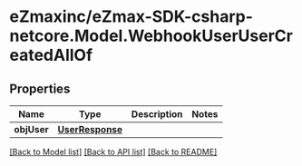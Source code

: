 # eZmaxinc/eZmax-SDK-csharp-netcore.Model.WebhookUserUserCreatedAllOf
## Properties

Name | Type | Description | Notes
------------ | ------------- | ------------- | -------------
**objUser** | [**UserResponse**](UserResponse.md) |  | 

[[Back to Model list]](../README.md#documentation-for-models) [[Back to API list]](../README.md#documentation-for-api-endpoints) [[Back to README]](../README.md)

